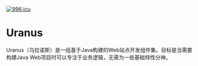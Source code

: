 [![996.icu](https://img.shields.io/badge/link-996.icu-red.svg)](https://github.com/996icu/996.ICU)

# Uranus
Uranus（乌拉诺斯）是一组基于Java构建的Web站点开发组件集。目标是当需要构建Java Web项目时可以专注于业务逻辑，无需为一些基础特性分神。
